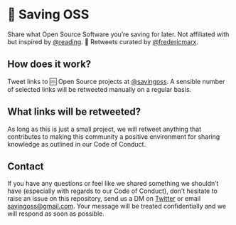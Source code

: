 # 🌟 Saving OSS

Share what Open Source Software you’re saving for later. Not affiliated with but inspired by [@reading](https://twitter.com/reading). 🔁 Retweets curated by [@fredericmarx](https://twitter.com/fredericmarx).

## How does it work?

Tweet links to 🆒 Open Source projects at [@savingoss](https://twitter.com/savingoss). A sensible number of selected links will be retweeted manually on a regular basis.

## What links will be retweeted?

As long as this is just a small project, we will retweet anything that contributes to making this community a positive environment for sharing knowledge as outlined in our Code of Conduct. 

## Contact
If you have any questions or feel like we shared something we shouldn’t have (especially with regards to our Code of Conduct), don’t hesitate to raise an issue on this repository, send us a DM on [Twitter](https://twitter.com/savingoss) or email [savingoss@gmail.com](mailto:savingoss@gmail.com). Your message will be treated confidentially and we will respond as soon as possible.
